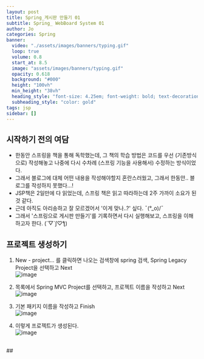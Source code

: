 ```yaml
---
layout: post
title: Spring_게시판 만들기 01
subtitle: Spring_ WebBoard System 01
author: Jo 
categories: Spring
banner:
  video: "./assets/images/banners/typing.gif"
  loop: true
  volume: 0.8
  start_at: 8.5
  image: "assets/images/banners/typing.gif"
  opacity: 0.618
  background: "#000"
  height: "100vh"
  min_height: "38vh"
  heading_style: "font-size: 4.25em; font-weight: bold; text-decoration: underline"
  subheading_style: "color: gold"
tags: jsp
sidebar: []
---
```


## 시작하기 전의 여담
- 한동안 스프링을 책을 통해 독학했는데, 그 책의 학습 방법은 코드를 우선 (기존방식으로) 작성해놓고 나중에 다시 수차례 (스프링 기능을 사용해서) 수정하는 방식이었다.
- 그래서 블로그에 대체 어떤 내용을 작성해야할지 혼란스러웠고, 그래서 한동안.. 블로그를 작성하지 못했다...!
- JSP책은 2일만에 다 읽었는데, 스프링 책은 읽고 따라하는데 2주 가까이 소요가 된 것 같다.
- 근데 아직도 아리송하고 잘 모르겠어서 '이게 맞나..?' 싶다. ¯\(°_o)/¯
- 그래서 '스프링으로 게시판 만들기'를 기록하면서 다시 실행해보고, 스프링을 이해하고자 한다. (´▽`ʃ♡ƪ)

## 프로젝트 생성하기
1. New - project... 를 클릭하면 나오는 검색창에 spring 검색, Spring Legacy Project을 선택하고 Next <br>
   ![image](https://github.com/CheeseYoung/cheeseyoung.github.io/assets/132384527/da727ce6-0c2b-4e3f-aebc-e97224e33d54)

2. 목록에서 Spring MVC Project를 선택하고, 프로젝트 이름을 작성하고 Next  <br>
![image](https://github.com/CheeseYoung/cheeseyoung.github.io/assets/132384527/042c4633-d1a8-463a-b74d-a3e6ff68dbbf)

3. 기본 패키지 이름을 작성하고 Finish  <br>
![image](https://github.com/CheeseYoung/cheeseyoung.github.io/assets/132384527/8a2f077e-f9b2-4afb-803d-ae6f5287fd78)

4. 이렇게 프로젝트가 생성된다.  <br>
![image](https://github.com/CheeseYoung/cheeseyoung.github.io/assets/132384527/6766cb83-a2bd-42ee-8ef7-9fdf7111828a)
 <br>
## 





 
